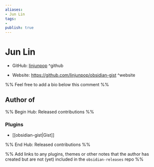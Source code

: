 ```yaml
---
aliases:
- Jun Lin
tags:
- 
publish: true
---
```


# Jun Lin

- GitHub: [linjunpop](https://github.com/linjunpop/) ^github
<!-- - Discord: `@` ^discord-->
- Website: <https://github.com/linjunpop/obsidian-gist> ^website
<!-- - [[Publish sites|Publish site]]: ^publish-->

%% Feel free to add a bio below this comment %%


## Author of

%% Begin Hub: Released contributions %%
### Plugins
- [[obsidian-gist|Gist]]

%% End Hub: Released contributions %%

%% Add links to any plugins, themes or other notes that the author has created but are not (yet) included in the `obsidian-releases` repo %%

<!--
### Unlisted plugins

- 
-->

<!--
### Others

- 
-->

<!--
## Sponsor this author

- [[GitHub sponsors]]: [Sponsor @linjunpop on GitHub Sponsors](https://github.com/sponsors/linjunpop) ^github-sponsor
- [[Buy me a coffee]]: ^buy-me-a-coffee
- [[PayPal]]: ^paypal
- [[Patreon]]: ^patreon

-->

<!--
## Follow this author

- [[YouTube Channels|On YouTube]]: ^youtube
- Twitter: ^twitter
- ...
-->